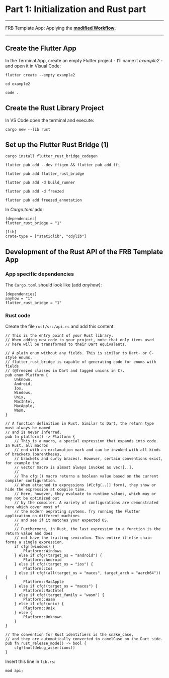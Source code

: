 # Part 1: Initialization and Rust part

---

FRB Template App: Applying the **<a href="../frb-example-app">modified Workflow</a>**.

---

## Create the Flutter App

In the Terminal App, create an empty Flutter project - I'll name it _example2_ - and open it in Visual Code:

```
flutter create --empty example2
```

```
cd example2
```

```
code .
```

## Create the Rust Library Project

In VS Code open the terminal and execute:

```
cargo new --lib rust
```

## Set up the Flutter Rust Bridge (1)

```
cargo install flutter_rust_bridge_codegen
```

```
flutter pub add --dev ffigen && flutter pub add ffi
```

```
flutter pub add flutter_rust_bridge
```

```
flutter pub add -d build_runner
```

```
flutter pub add -d freezed
```

```
flutter pub add freezed_annotation
```

In _Cargo.toml_ add:

```
[dependencies]
flutter_rust_bridge = "1"

[lib]
crate-type = ["staticlib", "cdylib"]
```

## Development of the Rust API of the FRB Template App

### App specific dependencies

The `Cargo.toml` should look like (add _anyhow_):

```
[dependencies]
anyhow = "1"
flutter_rust_bridge = "1"
```

### Rust code

Create the file `rust/src/api.rs` and add this content:

```
// This is the entry point of your Rust library.
// When adding new code to your project, note that only items used
// here will be transformed to their Dart equivalents.

// A plain enum without any fields. This is similar to Dart- or C-style enums.
// flutter_rust_bridge is capable of generating code for enums with fields
// (@freezed classes in Dart and tagged unions in C).
pub enum Platform {
    Unknown,
    Android,
    Ios,
    Windows,
    Unix,
    MacIntel,
    MacApple,
    Wasm,
}

// A function definition in Rust. Similar to Dart, the return type must always be named
// and is never inferred.
pub fn platform() -> Platform {
    // This is a macro, a special expression that expands into code. In Rust, all macros
    // end with an exclamation mark and can be invoked with all kinds of brackets (parentheses,
    // brackets and curly braces). However, certain conventions exist, for example the
    // vector macro is almost always invoked as vec![..].
    //
    // The cfg!() macro returns a boolean value based on the current compiler configuration.
    // When attached to expressions (#[cfg(..)] form), they show or hide the expression at compile time.
    // Here, however, they evaluate to runtime values, which may or may not be optimized out
    // by the compiler. A variety of configurations are demonstrated here which cover most of
    // the modern oeprating systems. Try running the Flutter application on different machines
    // and see if it matches your expected OS.
    //
    // Furthermore, in Rust, the last expression in a function is the return value and does
    // not have the trailing semicolon. This entire if-else chain forms a single expression.
    if cfg!(windows) {
        Platform::Windows
    } else if cfg!(target_os = "android") {
        Platform::Android
    } else if cfg!(target_os = "ios") {
        Platform::Ios
    } else if cfg!(all(target_os = "macos", target_arch = "aarch64")) {
        Platform::MacApple
    } else if cfg!(target_os = "macos") {
        Platform::MacIntel
    } else if cfg!(target_family = "wasm") {
        Platform::Wasm
    } else if cfg!(unix) {
        Platform::Unix
    } else {
        Platform::Unknown
    }
}

// The convention for Rust identifiers is the snake_case,
// and they are automatically converted to camelCase on the Dart side.
pub fn rust_release_mode() -> bool {
    cfg!(not(debug_assertions))
}
```

Insert this line in `lib.rs`:

```
mod api;
```
